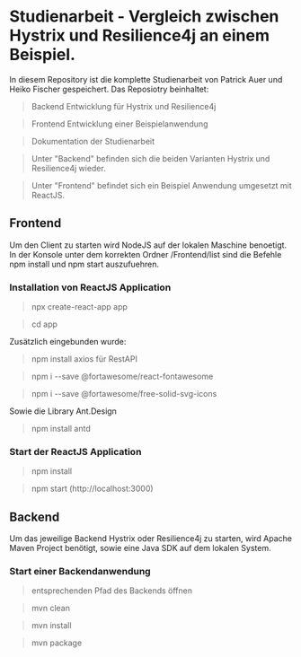 # Studienarbeit - Vergleich zwischen Hystrix und Resilience4j an einem Beispiel.

In diesem Repository ist die komplette Studienarbeit von Patrick Auer und Heiko Fischer gespeichert. Das Reposiotry beinhaltet:
> Backend Entwicklung für Hystrix und Resilience4j

> Frontend Entwicklung einer Beispielanwendung

> Dokumentation der Studienarbeit

> Unter "Backend" befinden sich die beiden Varianten Hystrix und Resilience4j wieder. 

> Unter "Frontend" befindet sich ein Beispiel Anwendung umgesetzt mit ReactJS. 

## Frontend ##
Um den Client zu starten wird NodeJS auf der lokalen Maschine benoetigt. In der Konsole unter dem korrekten Ordner /Frontend/list sind die Befehle npm install und npm start auszufuehren.

### Installation von ReactJS Application ###

> npx create-react-app app 

> cd app

Zusätzlich eingebunden wurde:
> npm install axios für RestAPI

> npm i --save @fortawesome/react-fontawesome

> npm i --save @fortawesome/free-solid-svg-icons

Sowie die Library Ant.Design
> npm install antd

### Start der ReactJS Application ###
> npm install

> npm start (http://localhost:3000)


## Backend ##
Um das jeweilige Backend Hystrix oder Resilience4j zu starten, wird Apache Maven Project benötigt, sowie eine Java SDK auf dem lokalen System. 

### Start einer Backendanwendung ###
> entsprechenden Pfad des Backends öffnen

> mvn clean 

> mvn install

> mvn package
